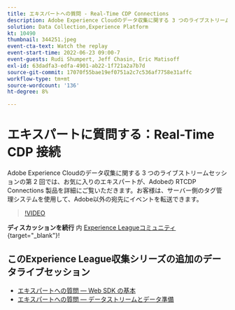 ```yaml
---
title: エキスパートへの質問 - Real-Time CDP Connections
description: Adobe Experience Cloudのデータ収集に関する 3 つのライブストリームセッションの第 2 回では、お気に入りのエキスパートが、Adobeの RTCDP Connections 製品を詳細にご覧いただきます。お客様は、サーバー側のタグ管理システムを使用して、Adobe以外の宛先にイベントを転送できます。
solution: Data Collection,Experience Platform
kt: 10490
thumbnail: 344251.jpeg
event-cta-text: Watch the replay
event-start-time: 2022-06-23 09:00-7
event-guests: Rudi Shumpert, Jeff Chasin, Eric Matisoff
exl-id: 63dadfa3-edfa-4901-ab22-1f721a2a7b7d
source-git-commit: 17070f55bae19ef0751a2c7c536af7758e31affc
workflow-type: tm+mt
source-wordcount: '136'
ht-degree: 8%

---
```


# エキスパートに質問する：Real-Time CDP 接続

Adobe Experience Cloudのデータ収集に関する 3 つのライブストリームセッションの第 2 回では、お気に入りのエキスパートが、Adobeの RTCDP Connections 製品を詳細にご覧いただきます。お客様は、サーバー側のタグ管理システムを使用して、Adobe以外の宛先にイベントを転送できます。

>[!VIDEO](https://video.tv.adobe.com/v/344251/?quality=12&learn=on)

**ディスカッションを続行** 内 [Experience Leagueコミュニティ](https://experienceleaguecommunities.adobe.com/t5/adobe-experience-platform-launch/experience-league-live-post-session-discussion-real-time-cdp/m-p/458195#M285){target="_blank"}!

## このExperience League収集シリーズの追加のデータライブセッション

* [エキスパートへの質問 — Web SDK の基本](exl-live-episode-05-26-22.md)
* [エキスパートへの質問 — データストリームとデータ準備](exl-live-episode-07-21-22.md)
